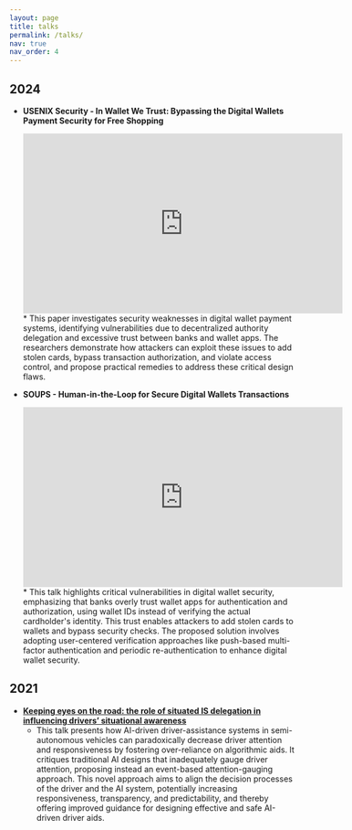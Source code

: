 ```yaml
---
layout: page
title: talks
permalink: /talks/
nav: true
nav_order: 4
---
```


## 2024
-   **USENIX Security - In Wallet We Trust: Bypassing the Digital Wallets Payment Security for Free Shopping**
    <iframe width="560" height="315" src="https://www.youtube.com/embed/wZ8b6121l6w" frameborder="0" allowfullscreen></iframe>
    * This paper investigates security weaknesses in digital wallet payment systems, identifying vulnerabilities due to decentralized authority delegation and excessive trust between banks and wallet apps. The researchers demonstrate how attackers can exploit these issues to add stolen cards, bypass transaction authorization, and violate access control, and propose practical remedies to address these critical design flaws.

-   **SOUPS - Human-in-the-Loop for Secure Digital Wallets Transactions**
    <iframe width="560" height="315" src="https://www.youtube.com/embed/28c3HCaQpzA" frameborder="0" allowfullscreen></iframe>
    * This talk highlights critical vulnerabilities in digital wallet security, emphasizing that banks overly trust wallet apps for authentication and authorization, using wallet IDs instead of verifying the actual cardholder's identity. This trust enables attackers to add stolen cards to wallets and bypass security checks. The proposed solution involves adopting user-centered verification approaches like push-based multi-factor authentication and periodic re-authentication to enhance digital wallet security.


## 2021
-   [**Keeping eyes on the road: the role of situated IS delegation in influencing drivers’ situational awareness**](https://aisel.aisnet.org/treos_icis2021/43/)
    * This talk presents how AI-driven driver-assistance systems in semi-autonomous vehicles can paradoxically decrease driver attention and responsiveness by fostering over-reliance on algorithmic aids. It critiques traditional AI designs that inadequately gauge driver attention, proposing instead an event-based attention-gauging approach. This novel approach aims to align the decision processes of the driver and the AI system, potentially increasing responsiveness, transparency, and predictability, and thereby offering improved guidance for designing effective and safe AI-driven driver aids.